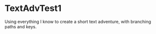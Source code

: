 # TextAdvTest1
Using everything I know to create a short text adventure, with branching paths and keys.

